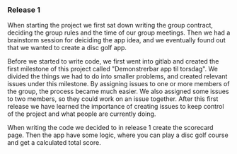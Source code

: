 ### Release 1
When starting the project we first sat down writing the group contract, deciding the group rules and the time of our group meetings. Then we had a brainstorm session for deiciding the app idea, and we eventually found out that we wanted to create a disc golf app. 

Before we started to write code, we first went into gitlab and created the first milestone of this project called "Demonstrerbar app til torsdag". We divided the things we had to do into smaller problems, and created relevant issues under this milestone. By assigning issues to one or more members of the group, the process became much easier. We also assigned some issues to two members, so they could work on an issue together. After this first release we have learned the importance of creating issues to keep control of the project and what people are currently doing. 

When writing the code we decided to in release 1 create the scorecard page. Then the app have some logic, where you can play a disc golf course and get a calculated total score.